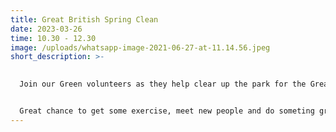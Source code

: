```yaml
---
title: Great British Spring Clean
date: 2023-03-26
time: 10.30 - 12.30
image: /uploads/whatsapp-image-2021-06-27-at-11.14.56.jpeg
short_description: >-
  

  Join our Green volunteers as they help clear up the park for the Great British Spring Clean...followed by cake!


  G﻿reat chance to get some exercise, meet new people and do someting great for your community and the environment!
---
```

